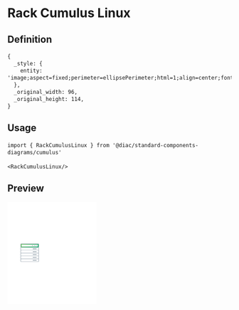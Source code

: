 # Rack Cumulus Linux

## Definition

```
{
  _style: { 
    entity: 'image;aspect=fixed;perimeter=ellipsePerimeter;html=1;align=center;fontSize=12;verticalAlign=top;fontColor=#364149;shadow=0;dashed=0;image=img/lib/cumulus/rack_cumulus_linux.svg;strokeColor=none;',
  },
  _original_width: 96,
  _original_height: 114,
}
```

## Usage

```
import { RackCumulusLinux } from '@diac/standard-components-diagrams/cumulus'

<RackCumulusLinux/>
```

## Preview

<img src="./rack-cumulus-linux.png" width="200"/>
